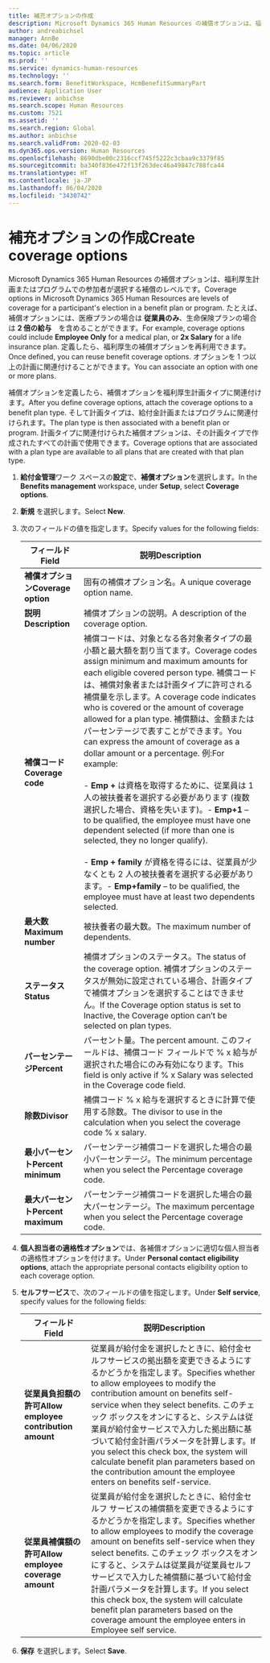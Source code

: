 ```yaml
---
title: 補充オプションの作成
description: Microsoft Dynamics 365 Human Resources の補償オプションは、福利厚生計画またはプログラムでの参加者が選択する補償のレベルです。
author: andreabichsel
manager: AnnBe
ms.date: 04/06/2020
ms.topic: article
ms.prod: ''
ms.service: dynamics-human-resources
ms.technology: ''
ms.search.form: BenefitWorkspace, HcmBenefitSummaryPart
audience: Application User
ms.reviewer: anbichse
ms.search.scope: Human Resources
ms.custom: 7521
ms.assetid: ''
ms.search.region: Global
ms.author: anbichse
ms.search.validFrom: 2020-02-03
ms.dyn365.ops.version: Human Resources
ms.openlocfilehash: 8690dbe00c2316ccf745f5222c3cbaa9c3379f85
ms.sourcegitcommit: ba340f836e472f13f263dec46a49847c788fca44
ms.translationtype: HT
ms.contentlocale: ja-JP
ms.lasthandoff: 06/04/2020
ms.locfileid: "3430742"
---
```

# <a name="create-coverage-options"></a><span data-ttu-id="339bc-103">補充オプションの作成</span><span class="sxs-lookup"><span data-stu-id="339bc-103">Create coverage options</span></span>

<span data-ttu-id="339bc-104">Microsoft Dynamics 365 Human Resources の補償オプションは、福利厚生計画またはプログラムでの参加者が選択する補償のレベルです。</span><span class="sxs-lookup"><span data-stu-id="339bc-104">Coverage options in Microsoft Dynamics 365 Human Resources are levels of coverage for a participant's election in a benefit plan or program.</span></span> <span data-ttu-id="339bc-105">たとえば、補償オプションには、医療プランの場合は **従業員のみ**、生命保険プランの場合は **2 倍の給与**　を含めることができます。</span><span class="sxs-lookup"><span data-stu-id="339bc-105">For example, coverage options could include **Employee Only** for a medical plan, or **2x Salary** for a life insurance plan.</span></span> <span data-ttu-id="339bc-106">定義したら、福利厚生の補償オプションを再利用できます。</span><span class="sxs-lookup"><span data-stu-id="339bc-106">Once defined, you can reuse benefit coverage options.</span></span> <span data-ttu-id="339bc-107">オプションを 1 つ以上の計画に関連付けることができます。</span><span class="sxs-lookup"><span data-stu-id="339bc-107">You can associate an option with one or more plans.</span></span>

<span data-ttu-id="339bc-108">補償オプションを定義したら、補償オプションを福利厚生計画タイプに関連付けます。</span><span class="sxs-lookup"><span data-stu-id="339bc-108">After you define coverage options, attach the coverage options to a benefit plan type.</span></span> <span data-ttu-id="339bc-109">そして計画タイプは、給付金計画またはプログラムに関連付けられます。</span><span class="sxs-lookup"><span data-stu-id="339bc-109">The plan type is then associated with a benefit plan or program.</span></span> <span data-ttu-id="339bc-110">計画タイプに関連付けられた補償オプションは、その計画タイプで作成されたすべての計画で使用できます。</span><span class="sxs-lookup"><span data-stu-id="339bc-110">Coverage options that are associated with a plan type are available to all plans that are created with that plan type.</span></span> 

1. <span data-ttu-id="339bc-111">**給付金管理**ワーク スペースの**設定**で、**補償オプション**を選択します。</span><span class="sxs-lookup"><span data-stu-id="339bc-111">In the **Benefits management** workspace, under **Setup**, select **Coverage options**.</span></span>

2. <span data-ttu-id="339bc-112">**新規** を選択します。</span><span class="sxs-lookup"><span data-stu-id="339bc-112">Select **New**.</span></span>

3. <span data-ttu-id="339bc-113">次のフィールドの値を指定します。</span><span class="sxs-lookup"><span data-stu-id="339bc-113">Specify values for the following fields:</span></span>

   | <span data-ttu-id="339bc-114">フィールド</span><span class="sxs-lookup"><span data-stu-id="339bc-114">Field</span></span> | <span data-ttu-id="339bc-115">説明</span><span class="sxs-lookup"><span data-stu-id="339bc-115">Description</span></span> |
   | --- | --- |
   | <span data-ttu-id="339bc-116">**補償オプション**</span><span class="sxs-lookup"><span data-stu-id="339bc-116">**Coverage option**</span></span> | <span data-ttu-id="339bc-117">固有の補償オプション名。</span><span class="sxs-lookup"><span data-stu-id="339bc-117">A unique coverage option name.</span></span> |
   | <span data-ttu-id="339bc-118">**説明**</span><span class="sxs-lookup"><span data-stu-id="339bc-118">**Description**</span></span> | <span data-ttu-id="339bc-119">補償オプションの説明。</span><span class="sxs-lookup"><span data-stu-id="339bc-119">A description of the coverage option.</span></span> |
   | <span data-ttu-id="339bc-120">**補償コード**</span><span class="sxs-lookup"><span data-stu-id="339bc-120">**Coverage code**</span></span> | <span data-ttu-id="339bc-121">補償コードは、対象となる各対象者タイプの最小額と最大額を割り当てます。</span><span class="sxs-lookup"><span data-stu-id="339bc-121">Coverage codes assign minimum and maximum amounts for each eligible covered person type.</span></span> <span data-ttu-id="339bc-122">補償コードは、補償対象者または計画タイプに許可される補償量を示します。</span><span class="sxs-lookup"><span data-stu-id="339bc-122">A coverage code indicates who is covered or the amount of coverage allowed for a plan type.</span></span> <span data-ttu-id="339bc-123">補償額は、金額またはパーセンテージで表すことができます。</span><span class="sxs-lookup"><span data-stu-id="339bc-123">You can express the amount of coverage as a dollar amount or a percentage.</span></span> <span data-ttu-id="339bc-124">例:</span><span class="sxs-lookup"><span data-stu-id="339bc-124">For example:</span></span></br></br><span data-ttu-id="339bc-125">- **Emp +** は資格を取得するために、従業員は 1 人の被扶養者を選択する必要があります (複数選択した場合、資格を失います)。</span><span class="sxs-lookup"><span data-stu-id="339bc-125">- **Emp+1** – to be qualified, the employee must have one dependent selected (if more than one is selected, they no longer qualify).</span></span></br></br><span data-ttu-id="339bc-126">- **Emp + family** が資格を得るには、従業員が少なくとも 2 人の被扶養者を選択する必要があります。</span><span class="sxs-lookup"><span data-stu-id="339bc-126">- **Emp+family** – to be qualified, the employee must have at least two dependents selected.</span></span> |
   | <span data-ttu-id="339bc-127">**最大数**</span><span class="sxs-lookup"><span data-stu-id="339bc-127">**Maximum number**</span></span> | <span data-ttu-id="339bc-128">被扶養者の最大数。</span><span class="sxs-lookup"><span data-stu-id="339bc-128">The maximum number of dependents.</span></span> |
   | <span data-ttu-id="339bc-129">**ステータス**</span><span class="sxs-lookup"><span data-stu-id="339bc-129">**Status**</span></span> | <span data-ttu-id="339bc-130">補償オプションのステータス。</span><span class="sxs-lookup"><span data-stu-id="339bc-130">The status of the coverage option.</span></span> <span data-ttu-id="339bc-131">補償オプションのステータスが無効に設定されている場合、計画タイプで補償オプションを選択することはできません。</span><span class="sxs-lookup"><span data-stu-id="339bc-131">If the Coverage option status is set to Inactive, the Coverage option can’t be selected on plan types.</span></span> |
   | <span data-ttu-id="339bc-132">**パーセンテージ**</span><span class="sxs-lookup"><span data-stu-id="339bc-132">**Percent**</span></span> | <span data-ttu-id="339bc-133">パーセント量。</span><span class="sxs-lookup"><span data-stu-id="339bc-133">The percent amount.</span></span> <span data-ttu-id="339bc-134">このフィールドは、補償コード フィールドで % x 給与が選択された場合にのみ有効になります。</span><span class="sxs-lookup"><span data-stu-id="339bc-134">This field is only active if % x Salary was selected in the Coverage code field.</span></span> |
   | <span data-ttu-id="339bc-135">**除数**</span><span class="sxs-lookup"><span data-stu-id="339bc-135">**Divisor**</span></span> | <span data-ttu-id="339bc-136">補償コード % x 給与を選択するときに計算で使用する除数。</span><span class="sxs-lookup"><span data-stu-id="339bc-136">The divisor to use in the calculation when you select the coverage code % x salary.</span></span> |
   | <span data-ttu-id="339bc-137">**最小パーセント**</span><span class="sxs-lookup"><span data-stu-id="339bc-137">**Percent minimum**</span></span> | <span data-ttu-id="339bc-138">パーセンテージ補償コードを選択した場合の最小パーセンテージ。</span><span class="sxs-lookup"><span data-stu-id="339bc-138">The minimum percentage when you select the Percentage coverage code.</span></span> |
   | <span data-ttu-id="339bc-139">**最大パーセント**</span><span class="sxs-lookup"><span data-stu-id="339bc-139">**Percent maximum**</span></span> | <span data-ttu-id="339bc-140">パーセンテージ補償コードを選択した場合の最大パーセンテージ。</span><span class="sxs-lookup"><span data-stu-id="339bc-140">The maximum percentage when you select the Percentage coverage code.</span></span> |

4. <span data-ttu-id="339bc-141">**個人担当者の適格性オプション**では、各補償オプションに適切な個人担当者の適格性オプションを付けます。</span><span class="sxs-lookup"><span data-stu-id="339bc-141">Under **Personal contact eligibility options**, attach the appropriate personal contacts eligibility option to each coverage option.</span></span>

5. <span data-ttu-id="339bc-142">**セルフサービス**で、次のフィールドの値を指定します。</span><span class="sxs-lookup"><span data-stu-id="339bc-142">Under **Self service**, specify values for the following fields:</span></span>

   | <span data-ttu-id="339bc-143">フィールド</span><span class="sxs-lookup"><span data-stu-id="339bc-143">Field</span></span> | <span data-ttu-id="339bc-144">説明</span><span class="sxs-lookup"><span data-stu-id="339bc-144">Description</span></span> |
   | --- | --- |
   | <span data-ttu-id="339bc-145">**従業員負担額の許可**</span><span class="sxs-lookup"><span data-stu-id="339bc-145">**Allow employee contribution amount**</span></span> | <span data-ttu-id="339bc-146">従業員が給付金を選択したときに、給付金セルフサービスの拠出額を変更できるようにするかどうかを指定します。</span><span class="sxs-lookup"><span data-stu-id="339bc-146">Specifies whether to allow employees to modify the contribution amount on benefits self-service when they select benefits.</span></span> <span data-ttu-id="339bc-147">このチェック ボックスをオンにすると、システムは従業員が給付金サービスで入力した拠出額に基づいて給付金計画パラメータを計算します。</span><span class="sxs-lookup"><span data-stu-id="339bc-147">If you select this check box, the system will calculate benefit plan parameters based on the contribution amount the employee enters on benefits self-service.</span></span> |
   | <span data-ttu-id="339bc-148">**従業員補償額の許可**</span><span class="sxs-lookup"><span data-stu-id="339bc-148">**Allow employee coverage amount**</span></span> | <span data-ttu-id="339bc-149">従業員が給付金を選択したときに、給付金セルフ サービスの補償額を変更できるようにするかどうかを指定します。</span><span class="sxs-lookup"><span data-stu-id="339bc-149">Specifies whether to allow employees to modify the coverage amount on benefits self-service when they select benefits.</span></span> <span data-ttu-id="339bc-150">このチェック ボックスをオンにすると、システムは従業員が従業員セルフ サービスで入力した補償額に基づいて給付金計画パラメータを計算します。</span><span class="sxs-lookup"><span data-stu-id="339bc-150">If you select this check box, the system will calculate benefit plan parameters based on the coverage amount the employee enters in Employee self service.</span></span> |

6. <span data-ttu-id="339bc-151">**保存** を選択します。</span><span class="sxs-lookup"><span data-stu-id="339bc-151">Select **Save**.</span></span> 
